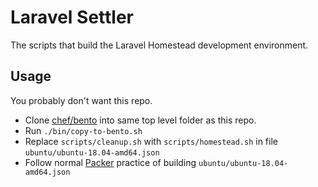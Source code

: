 # Laravel Settler

The scripts that build the Laravel Homestead development environment.

## Usage

You probably don't want this repo.

* Clone [chef/bento](https://github.com/chef/bento) into same top level folder as this repo.
* Run `./bin/copy-to-bento.sh`
* Replace `scripts/cleanup.sh` with `scripts/homestead.sh` in file `ubuntu/ubuntu-18.04-amd64.json`
* Follow normal [Packer](https://www.packer.io/) practice of building `ubuntu/ubuntu-18.04-amd64.json`
